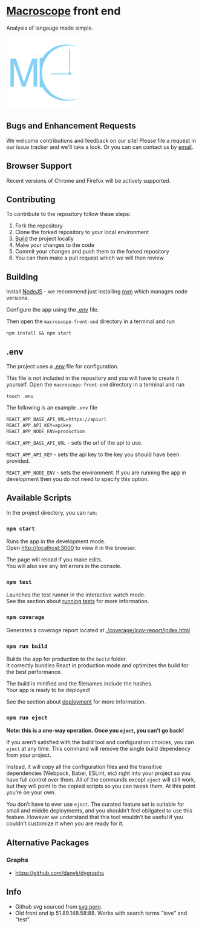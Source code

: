 # [Macroscope](https://macroscope.tech) front end

Analysis of langauge made simple.

![Logo](./public/logo192.png)

## Bugs and Enhancement Requests

We welcome contributions and feedback on our site! Please file a request in our issue tracker and we'll take a look. Or you can can contact us by [email](mailto:macroscope-project@protonmail.com).

## Browser Support 

Recent versions of Chrome and Firefox will be actively supported.

## Contributing

To contribute to the repository follow these steps:
1. Fork the repository
2. Clone the forked repository to your local environment
3. [Build](#building) the project locally
4. Make your changes to the code
5. Commit your changes and push them to the forked repository
6. You can then make a pull request which we will then review


## Building

Install [NodeJS](https://nodejs.org/en/) - we recommend just installing [nvm](https://github.com/nvm-sh/nvm) which manages node versions.

Configure the app using the [.env](#.env) file.

Then open the ```macroscope-front-end``` directory in a terminal and run
```
npm install && npm start
```

## .env

The project uses a [.env](https://github.com/motdotla/dotenv) file for configuration. 


This file is not included in the repository and you will have to create it yourself. Open the ```macroscope-front-end``` directory in a terminal and run

```
touch .env
```

The following is an example ```.env``` file

```
REACT_APP_BASE_API_URL=https://apiurl
REACT_APP_API_KEY=apikey
REACT_APP_NODE_ENV=production
```

```REACT_APP_BASE_API_URL``` - sets the url of the api to use.

```REACT_APP_API_KEY``` - sets the api key to the key you should have been provided.

```REACT_APP_NODE_ENV``` - sets the environment. If you are running the app in development then you do not need to specify this option.



## Available Scripts

In the project directory, you can run:

### `npm start`

Runs the app in the development mode.<br>
Open [http://localhost:3000](http://localhost:3000) to view it in the browser.

The page will reload if you make edits.<br>
You will also see any lint errors in the console.

### `npm test`

Launches the test runner in the interactive watch mode.<br>
See the section about [running tests](https://facebook.github.io/create-react-app/docs/running-tests) for more information.

### `npm coverage`

Generates a coverage report located at [./coverage/lcov-report/index.html](./coverage/lcov-report/index.html)

### `npm run build`

Builds the app for production to the `build` folder.<br>
It correctly bundles React in production mode and optimizes the build for the best performance.

The build is minified and the filenames include the hashes.<br>
Your app is ready to be deployed!

See the section about [deployment](https://facebook.github.io/create-react-app/docs/deployment) for more information.

### `npm run eject`

**Note: this is a one-way operation. Once you `eject`, you can’t go back!**

If you aren’t satisfied with the build tool and configuration choices, you can `eject` at any time. This command will remove the single build dependency from your project.

Instead, it will copy all the configuration files and the transitive dependencies (Webpack, Babel, ESLint, etc) right into your project so you have full control over them. All of the commands except `eject` will still work, but they will point to the copied scripts so you can tweak them. At this point you’re on your own.

You don’t have to ever use `eject`. The curated feature set is suitable for small and middle deployments, and you shouldn’t feel obligated to use this feature. However we understand that this tool wouldn’t be useful if you couldn’t customize it when you are ready for it.

## Alternative Packages

### Graphs 

* https://github.com/danvk/dygraphs

## Info

* Github svg sourced from [svg porn](https://svgporn.com/).
* Old front end ip 51.89.148.58:88. Works with search terms "love" and "test".